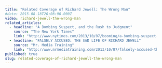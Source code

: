 ```yaml
---
title: "Related Coverage of Richard Jewell: The Wrong Man"
#date: 2015-08-18T20:08:00.000Z
video: richard-jewell-the-wrong-man
related_articles:
  - headline: "A Bombing Suspect, and the Rush to Judgment"
    source: "The New York Times"
    link: "http://www.nytimes.com/2013/10/07/booming/a-bombing-suspect-and-the-rush-to-judgment.html?ref=booming&_r=0"
  - headline: "FALSELY ACCUSED: THE SAD LIFE OF RICHARD JEWELL"
    source: "Mr. Media Training"
    link: "http://www.mrmediatraining.com/2013/10/07/falsely-accused-the-sad-life-of-richard-jewell/"
published: true
slug: related-coverage-of-richard-jewell-the-wrong-man
---
```


